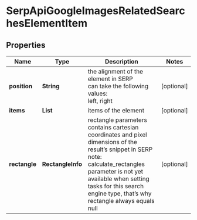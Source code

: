 # SerpApiGoogleImagesRelatedSearchesElementItem


## Properties

| Name | Type | Description | Notes |
|------------ | ------------- | ------------- | -------------|
**position** | **String** | the alignment of the element in SERP<br>can take the following values:<br>left, right |[optional]|
**items** | **List<String>** | items of the element |[optional]|
**rectangle** | **RectangleInfo** | rectangle parameters<br>contains cartesian coordinates and pixel dimensions of the result’s snippet in SERP<br>note: calculate_rectangles parameter is not yet available when setting tasks for this search engine type, that’s why rectangle always equals null |[optional]|